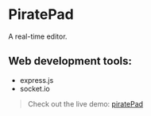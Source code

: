 # PiratePad
A real-time editor.

## Web development tools:
* express.js
* socket.io

> Check out the live demo: [piratePad](https://sklalaludek.github.io/PiratePad/)
